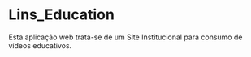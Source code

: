 # Lins_Education
Esta aplicação web trata-se de um Site Institucional para consumo de vídeos educativos.
